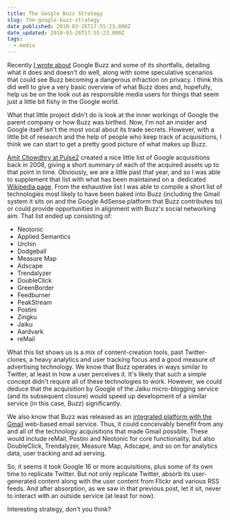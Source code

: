 ```yaml
---
title: The Google Buzz Strategy
slug: the-google-buzz-strategy
date_published: 2010-03-26T17:55:23.000Z
date_updated: 2010-03-26T17:55:23.000Z
tags:
  - media
---
```


Recently [I wrote about](http://joel.thegoodmanblog.com/2010/02/25/google-buzz-stops-social/) Google Buzz and some of its shortfalls, detailing what it does and doesn't do well, along with some speculative scenarios that could see Buzz becoming a dangerous infraction on privacy. I think this did well to give a very basic overview of what Buzz does and, hopefully, help us be on the look out as responsible media users for things that seem just a little bit fishy in the Google world.

What that little project didn't do is look at the inner workings of Google the parent company or how Buzz was birthed. Now, I'm not an insider and Google itself isn't the most vocal about its trade secrets. However, with a little bit of research and the help of people who keep track of acquisitions, I think we can start to get a pretty good picture of what makes up Buzz.

[Amit Chowdhry at Pulse2](http://pulse2.com/2008/10/04/a-history-of-google-acquisitions-and-where-they-are-today/) created a nice little list of Google acquisitions back in 2008, giving a short summary of each of the acquired assets up to that point in time. Obviously, we are a little past that year, and so I was able to supplement that list with what has been maintained on a  dedicated [Wikipedia page](http://en.wikipedia.org/wiki/List_of_Acquisitions_by_Google). From the exhaustive list I was able to compile a short list of technologies most likely to have been baked into Buzz (including the Gmail system it sits on and the Google AdSense platform that Buzz contributes to) or could provide opportunities in alignment with Buzz's social networking aim. That list ended up consisting of:

- Neotonic
- Applied Semantics
- Urchin
- Dodgeball
- Measure Map
- Adscape
- Trendalyzer
- DoubleClick
- GreenBorder
- Feedburner
- PeakStream
- Postini
- Zingku
- Jaiku
- Aardvark
- reMail

What this list shows us is a mix of content-creation tools, past Twitter-clones, a heavy analytics and user tracking focus and a good measure of advertising technology. We know that Buzz operates in ways similar to Twitter, at least in how a user perceives it. It's likely that such a simple concept didn't require all of these technologies to work. However, we could deduce that the acquisition by Google of the Jaiku micro-blogging service (and its subsequent closure) would speed up development of a similar service (in this case, Buzz) significantly.

We also know that Buzz was released as an [integrated platform with the Gmail](http://gmailblog.blogspot.com/2010/02/google-buzz-in-gmail.html) web-based email service. Thus, it could conceivably benefit from any and all of the technology acquisitions that made Gmail possible. These would include reMail, Postini and Neotonic for core functionality, but also DoubleClick, Trendalyzer, Measure Map, Adscape, and so on for analytics data, user tracking and ad serving.

So, it seems it took Google 16 or more acquisitions, plus some of its own time to replicate Twitter. But not only replicate Twitter, absorb its user-generated content along with the user content from Flickr and various RSS feeds. And after absorption, as we saw in that previous post, let it sit, never to interact with an outside service (at least for now).

Interesting strategy, don't you think?
